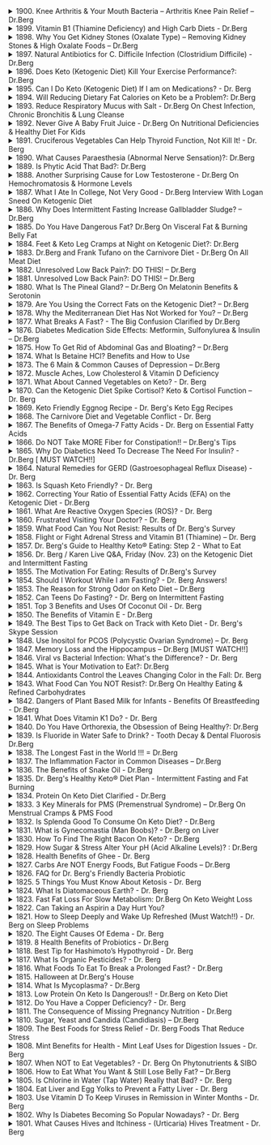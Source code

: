 <details>
<summary>1900. Knee Arthritis & Your Mouth Bacteria – Arthritis Knee Pain Relief – Dr.Berg</summary>

[[Youtube]](https://www.youtube.com/watch?v=036aZsG-5OI)


</details>

<details>
<summary>1899. Vitamin B1 (Thiamine Deficiency) and High Carb Diets - Dr.Berg</summary>

[[Youtube]](https://www.youtube.com/watch?v=GlpXUIQWBok)


</details>

<details>
<summary>1898. Why You Get Kidney Stones (Oxalate Type) – Removing Kidney Stones & High Oxalate Foods – Dr.Berg</summary>

[[Youtube]](https://www.youtube.com/watch?v=LHn169caXDY)


</details>

<details>
<summary>1897. Natural Antibiotics for C. Difficile Infection (Clostridium Difficile) - Dr.Berg</summary>

[[Youtube]](https://www.youtube.com/watch?v=4mio_jwXLFs)


</details>

<details>
<summary>1896. Does Keto (Ketogenic Diet) Kill Your Exercise Performance?: Dr.Berg</summary>

[[Youtube]](https://www.youtube.com/watch?v=mEHI1HqnTfo)


</details>

<details>
<summary>1895. Can I Do Keto (Ketogenic Diet) If I am on Medications? - Dr. Berg</summary>

[[Youtube]](https://www.youtube.com/watch?v=b2cylXlGLsk)


</details>

<details>
<summary>1894. Will Reducing Dietary Fat Calories on Keto be a Problem?: Dr.Berg</summary>

[[Youtube]](https://www.youtube.com/watch?v=VkK78eTcwX8)


</details>

<details>
<summary>1893. Reduce Respiratory Mucus with Salt - Dr.Berg On Chest Infection, Chronic Bronchitis & Lung Cleanse</summary>

[[Youtube]](https://www.youtube.com/watch?v=eC1T6gtzbjA)


</details>

<details>
<summary>1892. Never Give A Baby Fruit Juice - Dr.Berg On Nutritional Deficiencies & Healthy Diet For Kids</summary>

[[Youtube]](https://www.youtube.com/watch?v=-K786D-4pbU)


</details>

<details>
<summary>1891. Cruciferous Vegetables Can Help Thyroid Function, Not Kill It! - Dr. Berg</summary>

[[Youtube]](https://www.youtube.com/watch?v=9r3voh7-OcU)


</details>

<details>
<summary>1890. What Causes Paraesthesia (Abnormal Nerve Sensation)?: Dr.Berg</summary>

[[Youtube]](https://www.youtube.com/watch?v=2o7EpKY4XgU)


</details>

<details>
<summary>1889. Is Phytic Acid That Bad?: Dr.Berg</summary>

[[Youtube]](https://www.youtube.com/watch?v=WmmghwWpQR4)


</details>

<details>
<summary>1888. Another Surprising Cause for Low Testosterone - Dr.Berg On Hemochromatosis & Hormone Levels</summary>

[[Youtube]](https://www.youtube.com/watch?v=JUkWuGmk_6w)


</details>

<details>
<summary>1887. What I Ate In College, Not Very Good - Dr.Berg Interview With Logan Sneed On Ketogenic Diet</summary>

[[Youtube]](https://www.youtube.com/watch?v=tkCAm4SbjRE)


</details>

<details>
<summary>1886. Why Does Intermittent Fasting Increase Gallbladder Sludge? – Dr.Berg</summary>

[[Youtube]](https://www.youtube.com/watch?v=OmjabnAXt5E)


</details>

<details>
<summary>1885. Do You Have Dangerous Fat? Dr.Berg On Visceral Fat & Burning Belly Fat</summary>

[[Youtube]](https://www.youtube.com/watch?v=oKHmHh1xIGQ)


</details>

<details>
<summary>1884. Feet & Keto Leg Cramps at Night on Ketogenic Diet?: Dr.Berg</summary>

[[Youtube]](https://www.youtube.com/watch?v=qOyhxTVr5w4)


</details>

<details>
<summary>1883. Dr.Berg and Frank Tufano on the Carnivore Diet - Dr.Berg On All Meat Diet</summary>

[[Youtube]](https://www.youtube.com/watch?v=4rYe74Ew0zw)


</details>

<details>
<summary>1882. Unresolved Low Back Pain?: DO THIS! – Dr.Berg</summary>

[[Youtube]](https://www.youtube.com/watch?v=yrGhaJ6jqJk)


</details>

<details>
<summary>1881. Unresolved Low Back Pain?: DO THIS! – Dr.Berg</summary>

[[Youtube]](https://www.youtube.com/watch?v=eDIrsV01SLI)


</details>

<details>
<summary>1880. What Is The Pineal Gland? – Dr.Berg On Melatonin Benefits & Serotonin</summary>

[[Youtube]](https://www.youtube.com/watch?v=OSaYls_-h-4)


</details>

<details>
<summary>1879. Are You Using the Correct Fats on the Ketogenic Diet? – Dr.Berg</summary>

[[Youtube]](https://www.youtube.com/watch?v=VlB3K6o5BQo)


</details>

<details>
<summary>1878. Why the Mediterranean Diet Has Not Worked for You? – Dr.Berg</summary>

[[Youtube]](https://www.youtube.com/watch?v=Xbc7c0w3_Vs)


</details>

<details>
<summary>1877. What Breaks A Fast? - The Big Confusion Clarified by Dr.Berg</summary>

[[Youtube]](https://www.youtube.com/watch?v=9VC7KZg2-ok)


</details>

<details>
<summary>1876. Diabetes Medication Side Effects: Metformin, Sulfonylurea & Insulin – Dr.Berg</summary>

[[Youtube]](https://www.youtube.com/watch?v=ozbNW8-ZLm4)


</details>

<details>
<summary>1875. How To Get Rid of Abdominal Gas and Bloating? – Dr.Berg</summary>

[[Youtube]](https://www.youtube.com/watch?v=WxM1WcdugQ0)


</details>

<details>
<summary>1874. What Is Betaine HCl? Benefits and How to Use</summary>

[[Youtube]](https://www.youtube.com/watch?v=Jc1y0tfwWlo)


</details>

<details>
<summary>1873. The 6 Main & Common Causes of Depression – Dr.Berg</summary>

[[Youtube]](https://www.youtube.com/watch?v=OV5OlaPZ6C4)


</details>

<details>
<summary>1872. Muscle Aches, Low Cholesterol & Vitamin D Deficiency</summary>

[[Youtube]](https://www.youtube.com/watch?v=9zTv1d7MQA0)


</details>

<details>
<summary>1871. What About Canned Vegetables on Keto? - Dr. Berg</summary>

[[Youtube]](https://www.youtube.com/watch?v=ZRnW4sd-4co)


</details>

<details>
<summary>1870. Can the Ketogenic Diet Spike Cortisol? Keto & Cortisol Function – Dr. Berg</summary>

[[Youtube]](https://www.youtube.com/watch?v=9Vt8I3dtuag)


</details>

<details>
<summary>1869. Keto Friendly Eggnog Recipe - Dr. Berg's Keto Egg Recipes</summary>

[[Youtube]](https://www.youtube.com/watch?v=9mZj17AdbrE)


</details>

<details>
<summary>1868. The Carnivore Diet and Vegetable Conflict - Dr. Berg</summary>

[[Youtube]](https://www.youtube.com/watch?v=Cngf7Gjo_-g)


</details>

<details>
<summary>1867. The Benefits of Omega-7 Fatty Acids - Dr. Berg on Essential Fatty Acids</summary>

[[Youtube]](https://www.youtube.com/watch?v=5PBuZRmB4QQ)


</details>

<details>
<summary>1866. Do NOT Take MORE Fiber for Constipation!! – Dr.Berg's Tips</summary>

[[Youtube]](https://www.youtube.com/watch?v=t-jtHOWhAIw)


</details>

<details>
<summary>1865. Why Do Diabetics Need To Decrease The Need For Insulin? - Dr.Berg [ MUST WATCH!!]</summary>

[[Youtube]](https://www.youtube.com/watch?v=LppIp928SrA)


</details>

<details>
<summary>1864. Natural Remedies for GERD (Gastroesophageal Reflux Disease) - Dr. Berg</summary>

[[Youtube]](https://www.youtube.com/watch?v=HSNZlFlTMYw)


</details>

<details>
<summary>1863. Is Squash Keto Friendly? - Dr. Berg</summary>

[[Youtube]](https://www.youtube.com/watch?v=cIhv1l8JuXg)


</details>

<details>
<summary>1862. Correcting Your Ratio of Essential Fatty Acids (EFA) on the Ketogenic Diet - Dr.Berg</summary>

[[Youtube]](https://www.youtube.com/watch?v=P9cAwvkyReg)


</details>

<details>
<summary>1861. What Are Reactive Oxygen Species (ROS)? - Dr. Berg</summary>

[[Youtube]](https://www.youtube.com/watch?v=gUUsTbeu4LE)


</details>

<details>
<summary>1860. Frustrated Visiting Your Doctor? - Dr. Berg</summary>

[[Youtube]](https://www.youtube.com/watch?v=Ex2RNOoRNzA)


</details>

<details>
<summary>1859. What Food Can You Not Resist: Results of Dr. Berg's Survey</summary>

[[Youtube]](https://www.youtube.com/watch?v=1lO8wmnSzik)


</details>

<details>
<summary>1858. Flight or Fight Adrenal Stress and Vitamin B1 (Thiamine) – Dr. Berg</summary>

[[Youtube]](https://www.youtube.com/watch?v=TFs9EZAUzrE)


</details>

<details>
<summary>1857. Dr. Berg's Guide to Healthy Keto® Eating: Step 2 - What to Eat</summary>

[[Youtube]](https://www.youtube.com/watch?v=mBqpaAKtnXE)


</details>

<details>
<summary>1856. Dr. Berg / Karen Live Q&A, Friday (Nov. 23) on the Ketogenic Diet and Intermittent Fasting</summary>

[[Youtube]](https://www.youtube.com/watch?v=OjlXc-UYjPA)


</details>

<details>
<summary>1855. The Motivation For Eating: Results of Dr.Berg's Survey</summary>

[[Youtube]](https://www.youtube.com/watch?v=M3ZiVmj9oDA)


</details>

<details>
<summary>1854. Should I Workout While I am Fasting? - Dr. Berg Answers!</summary>

[[Youtube]](https://www.youtube.com/watch?v=mcKEGv5Wucw)


</details>

<details>
<summary>1853. The Reason for Strong Odor on Keto Diet – Dr.Berg</summary>

[[Youtube]](https://www.youtube.com/watch?v=uANY0j-UzVs)


</details>

<details>
<summary>1852. Can Teens Do Fasting? - Dr. Berg on Intermittent Fasting</summary>

[[Youtube]](https://www.youtube.com/watch?v=_yvy5-pHjQo)


</details>

<details>
<summary>1851. Top 3 Benefits and Uses Of Coconut Oil - Dr. Berg</summary>

[[Youtube]](https://www.youtube.com/watch?v=goIfgmQQOKc)


</details>

<details>
<summary>1850. The Benefits of Vitamin E - Dr.Berg</summary>

[[Youtube]](https://www.youtube.com/watch?v=kVWi0hRBbYg)


</details>

<details>
<summary>1849. The Best Tips to Get Back on Track with Keto Diet - Dr. Berg's Skype Session</summary>

[[Youtube]](https://www.youtube.com/watch?v=4fzJRrLVdWM)


</details>

<details>
<summary>1848. Use Inositol for PCOS (Polycystic Ovarian Syndrome) – Dr. Berg</summary>

[[Youtube]](https://www.youtube.com/watch?v=JThjAb_i-Nc)


</details>

<details>
<summary>1847. Memory Loss and the Hippocampus – Dr.Berg [MUST WATCH!!]</summary>

[[Youtube]](https://www.youtube.com/watch?v=9iVFPVTBNaw)


</details>

<details>
<summary>1846. Viral vs Bacterial Infection: What's the Difference? - Dr. Berg</summary>

[[Youtube]](https://www.youtube.com/watch?v=OMRCaKYthLg)


</details>

<details>
<summary>1845. What is Your Motivation to Eat?: Dr.Berg</summary>

[[Youtube]](https://www.youtube.com/watch?v=feacRxf8vrw)


</details>

<details>
<summary>1844. Antioxidants Control the Leaves Changing Color in the Fall: Dr. Berg</summary>

[[Youtube]](https://www.youtube.com/watch?v=-FG6xjiREHc)


</details>

<details>
<summary>1843. What Food Can You NOT Resist?: Dr.Berg On Healthy Eating & Refined Carbohydrates</summary>

[[Youtube]](https://www.youtube.com/watch?v=2Trm34WbAIY)


</details>

<details>
<summary>1842. Dangers of Plant Based Milk for Infants - Benefits Of Breastfeeding - Dr.Berg</summary>

[[Youtube]](https://www.youtube.com/watch?v=wUeTRC2F2J8)


</details>

<details>
<summary>1841. What Does Vitamin K1 Do? - Dr. Berg</summary>

[[Youtube]](https://www.youtube.com/watch?v=itk_htAckZQ)


</details>

<details>
<summary>1840. Do You Have Orthorexia, the Obsession of Being Healthy?: Dr.Berg</summary>

[[Youtube]](https://www.youtube.com/watch?v=pj6NYBUgdYc)


</details>

<details>
<summary>1839. Is Fluoride in Water Safe to Drink? - Tooth Decay & Dental Fluorosis Dr.Berg</summary>

[[Youtube]](https://www.youtube.com/watch?v=ultcbOkutcQ)


</details>

<details>
<summary>1838. The Longest Fast in the World !!! = Dr.Berg</summary>

[[Youtube]](https://www.youtube.com/watch?v=u0qaaaU9NPU)


</details>

<details>
<summary>1837. The Inflammation Factor in Common Diseases – Dr.Berg</summary>

[[Youtube]](https://www.youtube.com/watch?v=AHkvagiOE8U)


</details>

<details>
<summary>1836. The Benefits of Snake Oil - Dr.Berg</summary>

[[Youtube]](https://www.youtube.com/watch?v=aBavDwK6jBA)


</details>

<details>
<summary>1835. Dr. Berg's Healthy Keto® Diet Plan - Intermittent Fasting and Fat Burning</summary>

[[Youtube]](https://www.youtube.com/watch?v=vMZfyEy_jpI)


</details>

<details>
<summary>1834. Protein On Keto Diet Clarified - Dr.Berg</summary>

[[Youtube]](https://www.youtube.com/watch?v=yA8-dsGexyk)


</details>

<details>
<summary>1833. 3 Key Minerals for PMS (Premenstrual Syndrome) – Dr.Berg On Menstrual Cramps & PMS Food</summary>

[[Youtube]](https://www.youtube.com/watch?v=tFp005TDrXY)


</details>

<details>
<summary>1832. Is Splenda Good To Consume On Keto Diet? - Dr.Berg</summary>

[[Youtube]](https://www.youtube.com/watch?v=cY6EVoD7vrM)


</details>

<details>
<summary>1831. What is Gynecomastia (Man Boobs)? - Dr.Berg on Liver</summary>

[[Youtube]](https://www.youtube.com/watch?v=mvHmYmQspNk)


</details>

<details>
<summary>1830. How To Find The Right Bacon On Keto? - Dr.Berg</summary>

[[Youtube]](https://www.youtube.com/watch?v=rQaQUPu7_yM)


</details>

<details>
<summary>1829. How Sugar & Stress Alter Your pH (Acid Alkaline Levels)? : Dr.Berg</summary>

[[Youtube]](https://www.youtube.com/watch?v=kORcxGHdenw)


</details>

<details>
<summary>1828. Health Benefits of Ghee - Dr. Berg</summary>

[[Youtube]](https://www.youtube.com/watch?v=obiIWcF73GE)


</details>

<details>
<summary>1827. Carbs Are NOT Energy Foods, But Fatigue Foods – Dr.Berg</summary>

[[Youtube]](https://www.youtube.com/watch?v=np1j4z4sGAM)


</details>

<details>
<summary>1826. FAQ for Dr. Berg's Friendly Bacteria Probiotic</summary>

[[Youtube]](https://www.youtube.com/watch?v=9zYuXDlZCjE)


</details>

<details>
<summary>1825. 5 Things You Must Know About Ketosis - Dr. Berg</summary>

[[Youtube]](https://www.youtube.com/watch?v=WlbwAc4zI0M)


</details>

<details>
<summary>1824. What Is Diatomaceous Earth? - Dr. Berg</summary>

[[Youtube]](https://www.youtube.com/watch?v=hgSNOV2mj1U)


</details>

<details>
<summary>1823. Fast Fat Loss For Slow Metabolism: Dr.Berg On Keto Weight Loss</summary>

[[Youtube]](https://www.youtube.com/watch?v=iDhWIrS0OQ4)


</details>

<details>
<summary>1822. Can Taking an Aspirin a Day Hurt You?</summary>

[[Youtube]](https://www.youtube.com/watch?v=YuSV3gdTRB4)


</details>

<details>
<summary>1821. How to Sleep Deeply and Wake Up Refreshed (Must Watch!!) - Dr. Berg on Sleep Problems</summary>

[[Youtube]](https://www.youtube.com/watch?v=Eu1ldCIdLF0)


</details>

<details>
<summary>1820. The Eight Causes Of Edema - Dr. Berg</summary>

[[Youtube]](https://www.youtube.com/watch?v=bZLo_-jXwPw)


</details>

<details>
<summary>1819. 8 Health Benefits of Probiotics - Dr.Berg</summary>

[[Youtube]](https://www.youtube.com/watch?v=KLk5Kl2d684)


</details>

<details>
<summary>1818. Best Tip for Hashimoto’s Hypothyroid - Dr. Berg</summary>

[[Youtube]](https://www.youtube.com/watch?v=VPoAnO0EcCg)


</details>

<details>
<summary>1817. What Is Organic Pesticides? - Dr. Berg</summary>

[[Youtube]](https://www.youtube.com/watch?v=ei3AnuzFJww)


</details>

<details>
<summary>1816. What Foods To Eat To Break a Prolonged Fast? - Dr.Berg</summary>

[[Youtube]](https://www.youtube.com/watch?v=vc640AzMJbU)


</details>

<details>
<summary>1815. Halloween at Dr.Berg's House</summary>

[[Youtube]](https://www.youtube.com/watch?v=HPpxEQOH8bI)


</details>

<details>
<summary>1814. What Is Mycoplasma? - Dr.Berg</summary>

[[Youtube]](https://www.youtube.com/watch?v=FvS3EQ4heyA)


</details>

<details>
<summary>1813. Low Protein On Keto Is Dangerous!! - Dr.Berg on Keto Diet</summary>

[[Youtube]](https://www.youtube.com/watch?v=8trJ_JuY1yw)


</details>

<details>
<summary>1812. Do You Have a Copper Deficiency? - Dr. Berg</summary>

[[Youtube]](https://www.youtube.com/watch?v=ZxeqP-QLIM8)


</details>

<details>
<summary>1811. The Consequence of Missing Pregnancy Nutrition - Dr.Berg</summary>

[[Youtube]](https://www.youtube.com/watch?v=bzXdZfaI2x0)


</details>

<details>
<summary>1810. Sugar, Yeast and Candida (Candidiasis) – Dr.Berg</summary>

[[Youtube]](https://www.youtube.com/watch?v=UdW6W3Yw12c)


</details>

<details>
<summary>1809. The Best Foods for Stress Relief - Dr. Berg Foods That Reduce Stress</summary>

[[Youtube]](https://www.youtube.com/watch?v=YTAi62iLvm8)


</details>

<details>
<summary>1808. Mint Benefits for Health - Mint Leaf Uses for Digestion Issues - Dr. Berg</summary>

[[Youtube]](https://www.youtube.com/watch?v=O2CaVLRppNk)


</details>

<details>
<summary>1807. When NOT to Eat Vegetables? - Dr. Berg On Phytonutrients & SIBO</summary>

[[Youtube]](https://www.youtube.com/watch?v=Obg2sITsM-c)


</details>

<details>
<summary>1806. How to Eat What You Want & Still Lose Belly Fat? – Dr.Berg</summary>

[[Youtube]](https://www.youtube.com/watch?v=fh7QySZv4D0)


</details>

<details>
<summary>1805. Is Chlorine in Water (Tap Water) Really that Bad? - Dr. Berg</summary>

[[Youtube]](https://www.youtube.com/watch?v=KxguzOyFxQA)


</details>

<details>
<summary>1804. Eat Liver and Egg Yolks to Prevent a Fatty Liver - Dr. Berg</summary>

[[Youtube]](https://www.youtube.com/watch?v=OEwzcBDNxfw)


</details>

<details>
<summary>1803. Use Vitamin D To Keep Viruses in Remission in Winter Months - Dr. Berg</summary>

[[Youtube]](https://www.youtube.com/watch?v=qEjWewc2TJY)


</details>

<details>
<summary>1802. Why Is Diabetes Becoming So Popular Nowadays? - Dr. Berg</summary>

[[Youtube]](https://www.youtube.com/watch?v=oR_DiulU6Eo)


</details>

<details>
<summary>1801. What Causes Hives and Itchiness - (Urticaria) Hives Treatment - Dr. Berg</summary>

[[Youtube]](https://www.youtube.com/watch?v=iEYDr808bPk)


</details>

